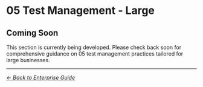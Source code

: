 # 05 Test Management - Large

## Coming Soon

This section is currently being developed. Please check back soon for comprehensive guidance on 05 test management practices tailored for large businesses.

---
*[← Back to Enterprise Guide](../README.md)*
